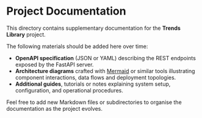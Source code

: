 # Project Documentation

This directory contains supplementary documentation for the **Trends Library** project.

The following materials should be added here over time:

- **OpenAPI specification** (JSON or YAML) describing the REST endpoints exposed by the FastAPI server.
- **Architecture diagrams** crafted with [Mermaid](https://mermaid.js.org/) or similar tools illustrating component interactions, data flows and deployment topologies.
- **Additional guides**, tutorials or notes explaining system setup, configuration, and operational procedures.

Feel free to add new Markdown files or subdirectories to organise the documentation as the project evolves.
